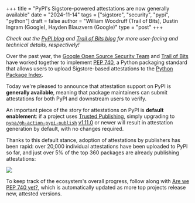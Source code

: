 +++
title = "PyPI's Sigstore-powered attestations are now generally available"
date = "2024-11-14"
tags = ["sigstore", "security", "pypi", "python"]
draft = false
author = "William Woodruff (Trail of Bits), Dustin Ingram (Google), Hayden Blauzvern (Google)"
type = "post"
+++

*Check out the [PyPI blog] and [Trail of Bits blog] for more user-facing and
technical details, respectively!*

Over the past year, the [Google Open Source Security Team]
and [Trail of Bits] have worked together to implement [PEP 740],
a Python packaging standard that allows users to upload Sigstore-based
attestations to the [Python Package Index].

Today we're pleased to announce that attestation support on PyPI is
**generally available**, meaning that package maintainers
can submit attestations for both PyPI and downstream users to verify.

An important piece of the story for attestations on PyPI is
**default enablement**: if a project uses [Trusted Publishing],
simply upgrading to [`pypa/gh-action-pypi-publish`] [v1.11.0] or newer will result
in attestation generation by default, with no changes required.

Thanks to this default stance, adoption of attestations by publishers has been
rapid: over 20,000 individual attestations have been uploaded to PyPI so far,
and just over 5% of the top 360 packages are already publishing attestations:

![](/images/pep740.png)

To keep track of the ecosystem's overall progress, follow along with
[Are we PEP 740 yet?], which is automatically updated as more top projects
release new, attested versions.

[PyPI blog]: https://blog.pypi.org/posts/2024-11-13-pypi-now-supports-digital-attestations.md

[Trail of Bits blog]: https://blog.trailofbits.com/2024/11/14/attestations-a-new-generation-of-signatures-on-pypi

[Google Open Source Security Team]: TODO

[Trail of Bits]: https://www.trailofbits.com/

[PEP 740]: https://peps.python.org/pep-0740/

[Python Package Index]: https://pypi.org

[Trusted Publishing]: https://docs.pypi.org/trusted-publishers/

[`pypa/gh-action-pypi-publish`]: https://github.com/pypa/gh-action-pypi-publish

[v1.11.0]: https://github.com/pypa/gh-action-pypi-publish/releases/tag/v1.11.0

[Are we PEP 740 yet?]: https://trailofbits.github.io/are-we-pep740-yet/
